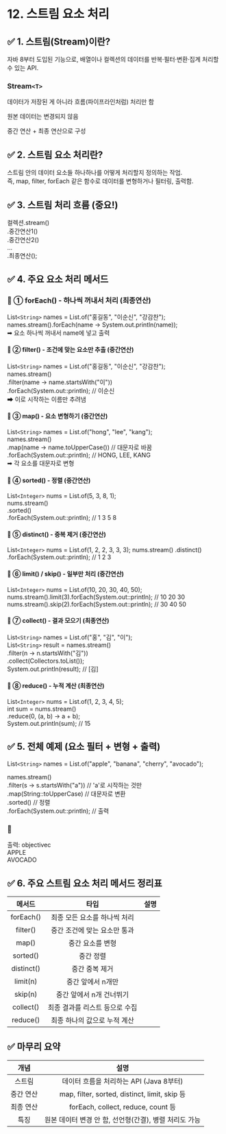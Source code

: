 # 12. 스트림 요소 처리

## ✅ 1. 스트림(Stream)이란?
자바 8부터 도입된 기능으로,
배열이나 컬렉션의 데이터를 반복·필터·변환·집계 처리할 수 있는 API.

### Stream`<T>`  

데이터가 저장된 게 아니라 흐름(파이프라인처럼) 처리만 함

원본 데이터는 변경되지 않음

중간 연산 + 최종 연산으로 구성

## ✅ 2. 스트림 요소 처리란?
스트림 안의 데이터 요소들 하나하나를 어떻게 처리할지 정의하는 작업.  
즉, map, filter, forEach 같은 함수로 데이터를 변형하거나 필터링, 출력함.  

## ✅ 3. 스트림 처리 흐름 (중요!)
컬렉션.stream()  
       .중간연산1()  
       .중간연산2()  
       ...  
       .최종연산();  
## ✅ 4. 주요 요소 처리 메서드  
### 🔹 ① forEach() - 하나씩 꺼내서 처리 (최종연산)  

List`<String>` names = List.of("홍길동", "이순신", "강감찬");  
names.stream().forEach(name -> System.out.println(name));  
➡ 요소 하나씩 꺼내서 name에 넣고 출력  

#### 🔹 ② filter() - 조건에 맞는 요소만 추출 (중간연산)  
List`<String>` names = List.of("홍길동", "이순신", "강감찬");  
names.stream()  
     .filter(name -> name.startsWith("이"))  
     .forEach(System.out::println);  // 이순신  
➡ 이로 시작하는 이름만 추려냄    

#### 🔹 ③ map() - 요소 변형하기 (중간연산)  
List`<String>` names = List.of("hong", "lee", "kang");    
names.stream()  
     .map(name -> name.toUpperCase())  // 대문자로 바꿈  
     .forEach(System.out::println);    // HONG, LEE, KANG  
➡ 각 요소를 대문자로 변형  

#### 🔹 ④ sorted() - 정렬 (중간연산)
List`<Integer>` nums = List.of(5, 3, 8, 1);  
nums.stream()  
    .sorted()  
    .forEach(System.out::println);  // 1 3 5 8  
      
#### 🔹 ⑤ distinct() - 중복 제거 (중간연산)
List`<Integer>` nums = List.of(1, 2, 2, 3, 3, 3);
nums.stream()
    .distinct()
    .forEach(System.out::println);  // 1 2 3  
      
#### 🔹 ⑥ limit() / skip() - 일부만 처리 (중간연산)  
List`<Integer>` nums = List.of(10, 20, 30, 40, 50);  
nums.stream().limit(3).forEach(System.out::println);  // 10 20 30  
nums.stream().skip(2).forEach(System.out::println);   // 30 40 50  
  
#### 🔹 ⑦ collect() - 결과 모으기 (최종연산)   
List`<String>` names = List.of("홍", "김", "이");  
List`<String>` result = names.stream()  
                           .filter(n -> n.startsWith("김"))  
                           .collect(Collectors.toList());  
System.out.println(result);  // [김]  
  
#### 🔹 ⑧ reduce() - 누적 계산 (최종연산)  
List`<Integer>` nums = List.of(1, 2, 3, 4, 5);  
int sum = nums.stream()  
              .reduce(0, (a, b) -> a + b);  
System.out.println(sum);  // 15    
  
## ✅ 5. 전체 예제 (요소 필터 + 변형 + 출력)  
List`<String>`  names = List.of("apple", "banana", "cherry", "avocado");

names.stream()  
     .filter(s -> s.startsWith("a"))       // 'a'로 시작하는 것만  
     .map(String::toUpperCase)             // 대문자로 변환  
     .sorted()                             // 정렬  
     .forEach(System.out::println);        // 출력  
  
### 📌  
출력:
objectivec  
APPLE  
AVOCADO  
## ✅ 6. 주요 스트림 요소 처리 메서드 정리표
|메서드|	타입	|설명|
|:----:|:----:|:----:|
|forEach()	|최종	모든 요소를 하나씩 처리|
|filter()	|중간	조건에 맞는 요소만 통과|
|map()	|중간	요소를 변형|
|sorted()	|중간	정렬|
|distinct()|	중간	중복 제거|
|limit(n)|	중간	앞에서 n개만|
|skip(n)	|중간	앞에서 n개 건너뛰기|
|collect()|	최종	결과를 리스트 등으로 수집|
|reduce()|	최종	하나의 값으로 누적 계산|

## ✅ 마무리 요약
|개념|	설명|
|:----:|:----:|
|스트림|	데이터 흐름을 처리하는 API (Java 8부터)|
|중간 연산|	map, filter, sorted, distinct, limit, skip 등|
|최종 연산	|forEach, collect, reduce, count 등|
|특징|	원본 데이터 변경 안 함, 선언형(간결), 병렬 처리도 가능|
